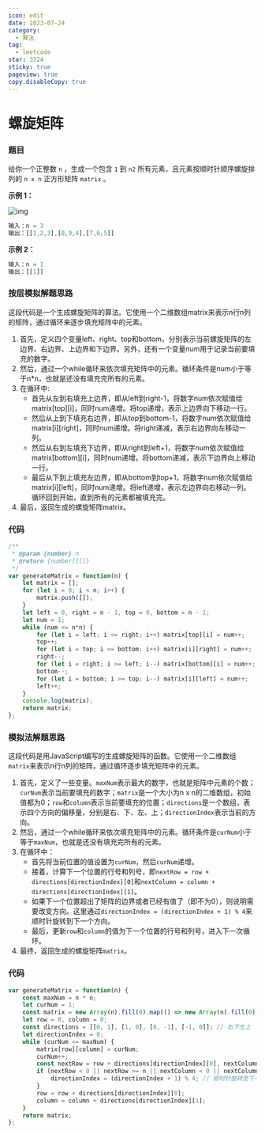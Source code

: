 ```yaml
---
icon: edit
date: 2023-07-24
category:
  - 算法
tag:
  - leetcode
star: 3724
sticky: true
pageview: true
copy.disableCopy: true
---
```


# 螺旋矩阵 

### 题目

给你一个正整数 `n` ，生成一个包含 `1` 到 `n2` 所有元素，且元素按顺时针顺序螺旋排列的 `n x n` 正方形矩阵 `matrix` 。

<!--more-->

**示例 1：**

![img](https://assets.leetcode.com/uploads/2020/11/13/spiraln.jpg)

```js
输入：n = 3
输出：[[1,2,3],[8,9,4],[7,6,5]]
```

**示例 2：**

```js
输入：n = 1
输出：[[1]]
```

### 按层模拟解题思路

这段代码是一个生成螺旋矩阵的算法。它使用一个二维数组matrix来表示n行n列的矩阵，通过循环来逐步填充矩阵中的元素。

1. 首先，定义四个变量left、right、top和bottom，分别表示当前螺旋矩阵的左边界、右边界、上边界和下边界。另外，还有一个变量num用于记录当前要填充的数字。
2. 然后，通过一个while循环来依次填充矩阵中的元素。循环条件是num小于等于n*n，也就是还没有填充完所有的元素。
3. 在循环中:
   - 首先从左到右填充上边界，即从left到right-1，将数字num依次赋值给matrix[top][i]，同时num递增。将top递增，表示上边界向下移动一行。
   - 然后从上到下填充右边界，即从top到bottom-1，将数字num依次赋值给matrix[i][right]，同时num递增。将right递减，表示右边界向左移动一列。
   - 然后从右到左填充下边界，即从right到left+1，将数字num依次赋值给matrix[bottom][i]，同时num递增。将bottom递减，表示下边界向上移动一行。
   - 最后从下到上填充左边界，即从bottom到top+1，将数字num依次赋值给matrix[i][left]，同时num递增。将left递增，表示左边界向右移动一列。循环回到开始，直到所有的元素都被填充完。
4. 最后，返回生成的螺旋矩阵matrix。

### 代码

```javascript
/**
 * @param {number} n
 * @return {number[][]}
 */
var generateMatrix = function(n) {
    let matrix = [];
    for (let i = 0; i < n; i++) {
        matrix.push([]);
    }
    let left = 0, right = n - 1, top = 0, bottom = n - 1;
    let num = 1;
    while (num <= n*n) {
        for (let i = left; i <= right; i++) matrix[top][i] = num++;
        top++;
        for (let i = top; i <= bottom; i++) matrix[i][right] = num++;
        right--;
        for (let i = right; i >= left; i--) matrix[bottom][i] = num++;
        bottom--;
        for (let i = bottom; i >= top; i--) matrix[i][left] = num++;
        left++;
    }
    console.log(matrix);
    return matrix;
};
```

### 模拟法解题思路

这段代码是用JavaScript编写的生成螺旋矩阵的函数。它使用一个二维数组`matrix`来表示n行n列的矩阵，通过循环逐步填充矩阵中的元素。

1. 首先，定义了一些变量。`maxNum`表示最大的数字，也就是矩阵中元素的个数；`curNum`表示当前要填充的数字；`matrix`是一个大小为n x n的二维数组，初始值都为0；`row`和`column`表示当前要填充的位置；`directions`是一个数组，表示四个方向的偏移量，分别是右、下、左、上；`directionIndex`表示当前的方向。
2. 然后，通过一个while循环来依次填充矩阵中的元素。循环条件是`curNum`小于等于`maxNum`，也就是还没有填充完所有的元素。
3. 在循环中：
   - 首先将当前位置的值设置为`curNum`，然后`curNum`递增。
   - 接着，计算下一个位置的行号和列号，即`nextRow = row + directions[directionIndex][0]`和`nextColumn = column + directions[directionIndex][1]`。
   - 如果下一个位置超出了矩阵的边界或者已经有值了（即不为0），则说明需要改变方向。这里通过`directionIndex = (directionIndex + 1) % 4`来顺时针旋转到下一个方向。
   - 最后，更新`row`和`column`的值为下一个位置的行号和列号，进入下一次循环。
4. 最终，返回生成的螺旋矩阵`matrix`。

### 代码

```js
var generateMatrix = function(n) {
    const maxNum = n * n;
    let curNum = 1;
    const matrix = new Array(n).fill(0).map(() => new Array(n).fill(0));
    let row = 0, column = 0;
    const directions = [[0, 1], [1, 0], [0, -1], [-1, 0]]; // 右下左上
    let directionIndex = 0;
    while (curNum <= maxNum) {
        matrix[row][column] = curNum;
        curNum++;
        const nextRow = row + directions[directionIndex][0], nextColumn = column + directions[directionIndex][1];
        if (nextRow < 0 || nextRow >= n || nextColumn < 0 || nextColumn >= n || matrix[nextRow][nextColumn] !== 0) {
            directionIndex = (directionIndex + 1) % 4; // 顺时针旋转至下一个方向
        }
        row = row + directions[directionIndex][0];
        column = column + directions[directionIndex][1];
    }
    return matrix;
};
```



